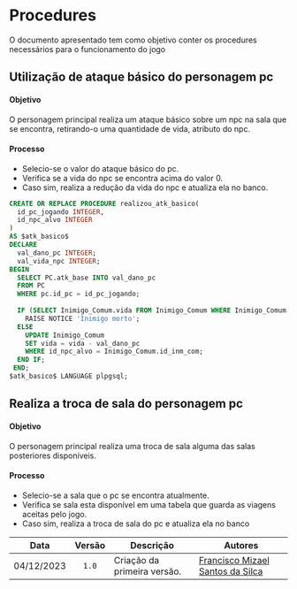 # Procedures

O documento apresentado tem como objetivo conter os procedures necessários para o funcionamento do jogo

## Utilização de ataque básico do personagem pc 

#### **Objetivo** 
O personagem principal realiza um ataque básico sobre um npc na sala que se encontra, retirando-o uma quantidade de vida, atributo do npc.

#### **Processo**
<div>
    <ul>
        <li> Selecio-se o valor do ataque básico do pc.
        <li> Verifica se a vida do npc se encontra acima do valor 0.
        <li> Caso sim, realiza a redução da vida do npc e atualiza ela no banco.
    </ul>
</div>

```sql
CREATE OR REPLACE PROCEDURE realizou_atk_basico(
  id_pc_jogando INTEGER,
  id_npc_alvo INTEGER
)
AS $atk_basico$
DECLARE
  val_dano_pc INTEGER;
  val_vida_npc INTEGER;
BEGIN
  SELECT PC.atk_base INTO val_dano_pc
  FROM PC 
  WHERE pc.id_pc = id_pc_jogando;
  
  IF (SELECT Inimigo_Comum.vida FROM Inimigo_Comum WHERE Inimigo_Comum.id_inm_com = id_npc_alvo) <= 0 THEN
    RAISE NOTICE 'Inimigo morto';
  ELSE
    UPDATE Inimigo_Comum
    SET vida = vida - val_dano_pc
    WHERE id_npc_alvo = Inimigo_Comum.id_inm_com;
  END IF;
 END;
$atk_basico$ LANGUAGE plpgsql;
```

## Realiza a troca de sala do personagem pc 

#### **Objetivo** 
O personagem principal realiza uma troca de sala alguma das salas posteriores disponíveis.

#### **Processo**
<div>
    <ul>
        <li> Selecio-se a sala que o pc se encontra atualmente.
        <li> Verifica se sala esta disponível em uma tabela que guarda as viagens aceitas pelo jogo.
        <li> Caso sim, realiza a troca de sala do pc e atualiza ela no banco
    </ul>
</div>

|    Data    | Versão | Descrição                   | Autores                                                      |
| :--------: | :----: | --------------------------- | ------------------------------------------------------------ |
| 04/12/2023 | `1.0`  | Criação da primeira versão. | [Francisco Mizael Santos da Silca](https://github.com/frmiza) |
